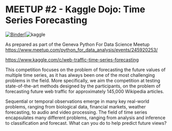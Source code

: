 # MEETUP #2 - Kaggle Dojo: Time Series Forecasting

[![Binder](https://mybinder.org/badge.svg)](https://mybinder.org/v2/gh/PythonDSGeneva/KaggleDojoTimeSeriesForcasting/master)[![![kaggle](https://img.shields.io/badge/kaggle-kernel-blue.svg)](https://www.kaggle.com/yhaddad/forecasting-starting-kit-geneva-kaggle-dojo)

As prepared as part of the Geneva Python For Data Science Meetup https://www.meetup.com/python_for_data_analysis/events/245920253/

https://www.kaggle.com/c/web-traffic-time-series-forecasting

This competition focuses on the problem of forecasting the future values of multiple time series, as it has always been one of the most challenging problems in the field. More specifically, we aim the competition at testing state-of-the-art methods designed by the participants, on the problem of forecasting future web traffic for approximately 145,000 Wikipedia articles.

Sequential or temporal observations emerge in many key real-world problems, ranging from biological data, financial markets, weather forecasting, to audio and video processing. The field of time series encapsulates many different problems, ranging from analysis and inference to classification and forecast. What can you do to help predict future views?



